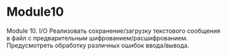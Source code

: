 # Module10
Module 10. I/O
Реализовать сохранение/загрузку текстового сообщения в файл с предварительным шифрованием/расшифрованием. Предусмотреть обработку различных ошибок ввода/вывода.
